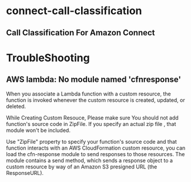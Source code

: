 # connect-call-classification
## Call Classification For Amazon Connect

# TroubleShooting

## AWS lambda: No module named 'cfnresponse'

When you associate a Lambda function with a custom resource, the function is invoked whenever the custom resource is created, updated, or deleted.

While Creating Custom Resouce, Please make sure You should not add function's source code in ZipFile. If you specify an actual zip file , that module won't be included.

Use "ZipFile" property to specify your function's source code and that function interacts with an AWS CloudFormation custom resource, you can load the cfn-response module to send responses to those resources. The module contains a send method, which sends a response object to a custom resource by way of an Amazon S3 presigned URL (the ResponseURL).




